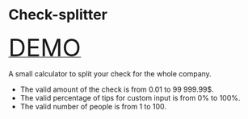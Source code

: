 # Check-splitter

<a  href="https://melphi-s.github.io/check-splitter/"  target="_blank"> <font size="7">DEMO</font> </a>

A small calculator to split your check for the whole company.

* The valid amount of the check is from 0.01 to 99 999.99$.
* The valid percentage of tips for custom input is from 0% to 100%.
* The valid number of people is from 1 to 100.
